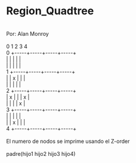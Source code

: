 # Region_Quadtree
<br />
Por: Alan Monroy<br />
<br />
  0     1     2     3     4<br />
0 +-----+-----+-----+-----+<br />
  |     |     |     |     |<br />
  |     |     |     |     |<br />
1 +-----+-----+-----+-----+<br />
  |     | x   |     |     |<br />
  |     |     |     |     |<br />
2 +-----+-----+-----+-----+<br />
  |  x  |     |     | x   |<br />
  |     |     |     |   x |<br />
3 +-----+-----+-----+-----+<br />
  |     |     |     |     |<br />
  |     |   x |     |     |<br />
4 +-----+-----+-----+-----+<br />
<br />
El numero de nodos se imprime usando el Z-order<br />
<br />
padre(hijo1 hijo2 hijo3 hijo4)<br />
